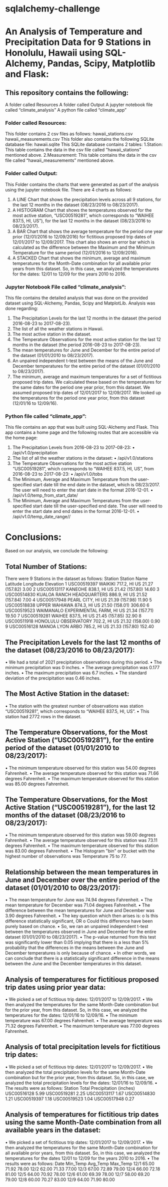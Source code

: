 # sqlalchemy-challenge

# An Analysis of Temperature and Precipitation Data for 9 Stations in Honolulu, Hawaii using SQL-Alchemy, Pandas, Scipy, Matplotlib and Flask:

## This repository contains the following:
A folder called Resources
A folder called Output
A jupyter notebook file called “climate_analysis”
A python file called “climate_app”

### Folder called Resources:
This folder contains 2 csv files as follows:
hawaii_stations.csv
hawaii_measurements.csv
This folder also contains the following SQLite database file:
hawaii.sqlite
This SQLite database contains 2 tables:
1.Station: This table contains the data in the csv file called “hawaii_stations” mentioned above.
2.Measurement:  This table contains the data in the csv file called “hawaii_measurements” mentioned above. 

### Folder called Output:
This Folder contains the charts that were generated as part of the analysis using the jupyter notebook file. There are 4 charts as follows:
1.	A LINE Chart that shows the precipitation levels across all 9 stations, for the last 12 months in the dataset (08/23/2016 to 08/23/2017).
2.	A HISTOGRAM Chart that shows the temperatures observed for the most active station, “USC00519281”, which corresponds to “WAIHEE 837.5, HI, US”), for  the last 12 months in the dataset (08/23/2016 to 08/23/2017).
3.	A BAR Chart that shows the average temperature for the period one year prior (12/01/2016 to 12/09/2016) for fictitious proposed trip dates of 12/01/2017 to 12/09/2017. This chart also shows an error bar which is calculated as the difference between the Maximum and the Minimum Temperature for the same period (12/01/2016 to 12/09/2016).
4.	A STACKED Chart that shows the minimum, average and maximum temperatures for the Month-Date combination for all available prior years from this dataset. So, in this case, we analyzed the temperatures for the dates: 12/01 to 12/09 for the years 2010 to 2016.

### Jupyter Notebook File called “climate_analysis”:
This file contains the detailed analysis that was done on the provided dataset using SQL-Alchemy, Pandas, Scipy and MatplotLib. Analysis was done regarding:
1)	The Precipitation Levels for the last 12 months in the dataset (the period 2016-08-23 to 2017-08-23).
2)	The list of all the weather stations in Hawaii.
3)	The most active station in the dataset.
4)	The Temperature Observations for the most active station for the last 12 months in the dataset (the period 2016-08-23 to 2017-08-23).
5)	The mean temperatures for June and December for the entire period of the dataset (01/01/2010 to 08/23/2017).
6)	An unpaired independent t-test between the means of the June and December temperatures for the entire period of the dataset (01/01/2010 to 08/23/2017). 
7)	The minimum, average and maximum temperatures for a set of fictitious proposed trip dates. We calculated these based on the temperatures for the same dates for the period one year prior, from this dataset. We assumed proposed trip dates of 12/01/2017 to 12/09/2017. We looked up the temperatures for the period one year prior, from this dataset (12/01/16 to 12/09/16). 

### Python file called “climate_app”:
This file contains an app that was built using SQL-Alchemy and Flask.
This app contains a home page and the following routes that are accessible via the home page:
1)	The Precipitation Levels from 2016-08-23 to 2017-08-23:
•	/api/v1.0/precipitation 
2)	The list of all the weather stations in the dataset:
•	/api/v1.0/stations
3)	The Temperature Observations for the most active station “USC00519281”, which corresponds to “WAIHEE 837.5, HI, US”, from 2016-08-23 to 2017-08-23:
•	/api/v1.0/tobs
4)	The Minimum, Average and Maximum Temperature from the user-specified start date till the end date in the dataset, which is 08/23/2017. The user will need to enter the start date in the format 2016-12-01.
•	/api/v1.0/temp_from_start_date/
5)	The Minimum, Average and Maximum Temperatures from the user-specified start date till the user-specified end date. The user will need to enter the start date and end dates in the format 2016-12-01.
•	/api/v1.0/temp_date_range//

# Conclusions:
Based on our analysis, we conclude the following:

## Total Number of Stations:
There were 9 Stations in the dataset as follows:
	Station	    Station Name	                          Latitude	Longitude	  Elevation
1	USC00519397	WAIKIKI  717.2, HI US	                  21.27 	  (157.82)	  3.00
2	USC00513117	KANEOHE 838.1, HI US	                  21.42 	  (157.80)	  14.60
3	USC00514830	KUALOA RANCH HEADQUARTERS 886.9, HI US	21.52 	  (157.84)	  7.00
4	USC00517948	PEARL CITY, HI US	                      21.39 	  (157.98)	  11.90
5	USC00518838	UPPER WAHIAWA 874.3, HI US	            21.50 	  (158.01)	  306.60
6	USC00519523	WAIMANALO EXPERIMENTAL FARM, HI US	    21.34 	  (157.71)	  19.50
7	USC00519281	WAIHEE 837.5, HI US	                    21.45 	  (157.85)	  32.90
8	USC00511918	HONOLULU OBSERVATORY 702.2, HI US	      21.32 	  (158.00)	  0.90
9	USC00516128	MANOA LYON ARBO 785.2, HI US	          21.33 	  (157.80)	  152.40

## The Precipitation Levels for the last 12 months of the dataset (08/23/2016 to 08/23/2017):
•	We had a total of 2021 precipitation observations during this period.
•	The minimum precipitation was 0 inches.
•	The average precipitation was 0.177 inches.
•	The maximum precipitation was 6.7 inches.
•	The standard deviation of the precipitation was 0.46 inches.

## The Most Active Station in the dataset:
•	The station with the greatest number of observations was station “USC00519281”, which corresponds to “WAIHEE 837.5, HI, US”. 
•	This station had 2772 rows in the dataset. 

## The Temperature Observations, for the Most Active Station (“USC00519281”), for the entire period of the dataset (01/01/2010 to 08/23/2017):
•	The minimum temperature observed for this station was 54.00 degrees Fahrenheit.
•	The average temperature observed for this station was 71.66 degrees Fahrenheit.
•	The maximum temperature observed for this station was 85.00 degrees Fahrenheit.

## The Temperature Observations, for the Most Active Station (“USC00519281”), for the last 12 months of the dataset (08/23/2016 to 08/23/2017):
•	The minimum temperature observed for this station was 59.00 degrees Fahrenheit.
•	The average temperature observed for this station was 73.11 degrees Fahrenheit.
•	The maximum temperature observed for this station was 83.00 degrees Fahrenheit.
•	The Histogram "bin" or bucket with the highest number of observations was Temperature 75 to 77.

## Relationship between the mean temperatures in June and December over the entire period of the dataset (01/01/2010 to 08/23/2017): 
•	The mean temperature for June was 74.94 degrees Fahrenheit.
•	The mean temperature for December was 71.04 degrees Fahrenheit. 
•	The difference between the mean temperatures for June and December was 3.90 degrees Fahrenheit. 
•	The key question which then arises is:
o	Is this difference statistically significant, OR
o	Could this difference have been purely based on chance.
•	So, we ran an unpaired independent t-test between the temperatures observed in June and December for the entire dataset (01/01/2010 to 08/23/2017). 
•	The p-value returned from this test was significantly lower than 0.05 implying that there is a less than 5% probability that the differences in the means between the June and December temperatures is only because of chance. 
•	In other words, we can conclude that there is a statistically significant difference in the means between the June and the December temperatures in this dataset.

## Analysis of temperatures for fictitious proposed trip dates using prior year data: 
•	We picked a set of fictitious trip dates: 12/01/2017 to 12/09/2017.
•	We then analyzed the temperatures for the same Month-Date combination but for the prior year, from this dataset. So, in this case, we analyzed the temperatures for the dates: 12/01/16 to 12/09/16.
•	The minimum temperature was 67.00 degrees Fahrenheit.
•	The average temperature was 71.32 degrees Fahrenheit.
•	The maximum temperature was 77.00 degrees Fahrenheit.

## Analysis of total precipitation levels for fictitious trip dates: 
•	We picked a set of fictitious trip dates: 12/01/2017 to 12/09/2017.
•	We then analyzed the total precipitation levels for the same Month-Date combination but for the prior year, from this dataset. So, in this case, we analyzed the total precipitation levels for the dates: 12/01/16 to 12/09/16.
•	The results were as follows:
Station 	    Total Precipitation (inches)
USC00516128	  5.99
USC00519281	  2.25
USC00513117	  1.67
USC00514830	  1.21
USC00519397	  1.18
USC00519523	  1.04
USC00517948	  0.27

## Analysis of temperatures for fictitious trip dates using the same Month-Date combination from all available years in the dataset: 
•	We picked a set of fictitious trip dates: 12/01/2017 to 12/09/2017.
•	We then analyzed the temperatures for the same Month-Date combination for all available prior years, from this dataset. So, in this case, we analyzed the temperatures for the dates 12/01 to 12/09 for the years 2010 to 2016.
•	The results were as follows:
Date	  Min_Temp	  Avg_Temp	  Max_Temp
12/1	  65.00 	    71.92 	    78.00 
12/2	  62.00 	    71.33 	    77.00 
12/3	  67.00 	    72.89 	    79.00 
12/4	  66.00 	    72.18 	    81.00 
12/5	  64.00 	    70.92 	    78.00 
12/6	  61.00 	    69.39 	    78.00 
12/7	  58.00 	    69.20 	    79.00 
12/8	  60.00 	    70.27 	    83.00 
12/9	  64.00 	    71.90 	    80.00 


